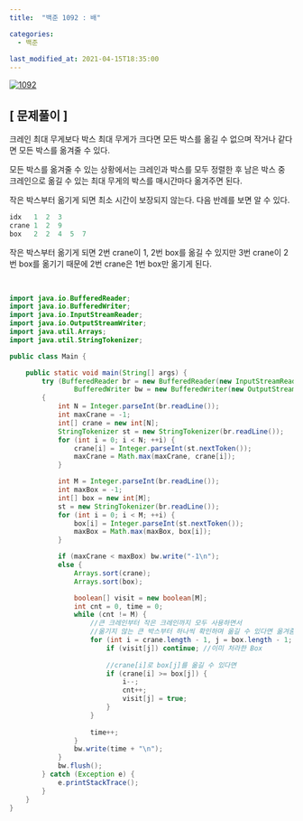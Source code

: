 ```yaml
---
title:  "백준 1092 : 배"

categories:
  - 백준
  
last_modified_at: 2021-04-15T18:35:00
---
```


[![1092](https://user-images.githubusercontent.com/53072057/114816645-7e821480-9df3-11eb-8334-9fbebdcc6d4b.JPG)](https://www.acmicpc.net/problem/1092)  

<h2>[ 문제풀이 ]</h2>  
크레인 최대 무게보다 박스 최대 무게가 크다면 모든 박스를 옮길 수 없으며 작거나 같다면 모든 박스를 옮겨줄 수 있다.  

모든 박스를 옮겨줄 수 있는 상황에서는 크레인과 박스를 모두 정렬한 후 남은 박스 중 크레인으로 옮길 수 있는 최대 무게의 박스를 매시간마다 옮겨주면 된다.  

작은 박스부터 옮기게 되면 최소 시간이 보장되지 않는다. 다음 반례를 보면 알 수 있다.   

```java
idx   1  2  3
crane 1  2  9
box   2  2  4  5  7
```

작은 박스부터 옮기게 되면 2번 crane이 1, 2번 box를 옮길 수 있지만 3번 crane이 2번 box를 옮기기 때문에 2번 crane은 1번 box만 옮기게 된다.  

​
```java
import java.io.BufferedReader;
import java.io.BufferedWriter;
import java.io.InputStreamReader;
import java.io.OutputStreamWriter;
import java.util.Arrays;
import java.util.StringTokenizer;

public class Main {

	public static void main(String[] args) {
		try (BufferedReader br = new BufferedReader(new InputStreamReader(System.in));
				BufferedWriter bw = new BufferedWriter(new OutputStreamWriter(System.out));) 
		{
			int N = Integer.parseInt(br.readLine());
			int maxCrane = -1;
			int[] crane = new int[N];
			StringTokenizer st = new StringTokenizer(br.readLine());
			for (int i = 0; i < N; ++i) {
				crane[i] = Integer.parseInt(st.nextToken());
				maxCrane = Math.max(maxCrane, crane[i]);
			}

			int M = Integer.parseInt(br.readLine());
			int maxBox = -1;
			int[] box = new int[M];
			st = new StringTokenizer(br.readLine());
			for (int i = 0; i < M; ++i) {
				box[i] = Integer.parseInt(st.nextToken());
				maxBox = Math.max(maxBox, box[i]);
			}

			if (maxCrane < maxBox) bw.write("-1\n");
			else {
				Arrays.sort(crane);
				Arrays.sort(box);

				boolean[] visit = new boolean[M];
				int cnt = 0, time = 0;
				while (cnt != M) {
					//큰 크레인부터 작은 크레인까지 모두 사용하면서
					//옮기지 않는 큰 박스부터 하나씩 확인하며 옮길 수 있다면 옮겨줌 
					for (int i = crane.length - 1, j = box.length - 1; j >= 0 && i >= 0; --j) {
						if (visit[j]) continue; //이미 처라한 Box
						
						//crane[i]로 box[j]를 옮길 수 있다면
						if (crane[i] >= box[j]) { 
							i--;
							cnt++;
							visit[j] = true;
						}
					}
					
					time++;
				}
				bw.write(time + "\n");
			}
			bw.flush();
		} catch (Exception e) {
			e.printStackTrace();
		}
	}
}
```
